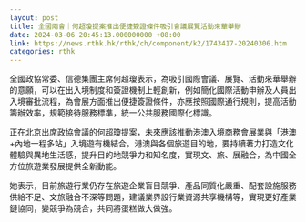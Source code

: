 ```yaml
---
layout: post
title: 全國兩會｜何超瓊提案推出便捷簽證條件吸引會議展覽活動來華舉辦
date: 2024-03-06 20:45:13.000000000 +08:00
link: https://news.rthk.hk/rthk/ch/component/k2/1743417-20240306.htm
categories: rthk
---
```


全國政協常委、信德集團主席何超瓊表示，為吸引國際會議、展覽、活動來華舉辦的意願，可以在出入境制度和簽證機制上輕創新，例如簡化國際活動申辦及人員出入境審批流程，為會展方面推出便捷簽證條件，亦應按照國際通行規則，提高活動籌辦效率，規範接待服務標準，統一公共服務國際化標識。

正在北京出席政協會議的何超瓊提案，未來應該推動港澳入境商務會展業與「港澳+內地一程多站」入境遊有機結合。港澳與各個旅遊目的地，要持續著力打造文化體驗與異地生活感，提升目的地競爭力和知名度，實現文、旅、展融合，為中國全方位旅遊業發展提供全新動能。

她表示，目前旅遊行業仍存在旅遊企業盲目競爭、產品同質化嚴重、配套設施服務供給不足、文旅融合不深等問題，建議業界設行業資源共享機構等，實現更好產業鏈協同，變競爭為競合，共同將蛋糕做大做強。
